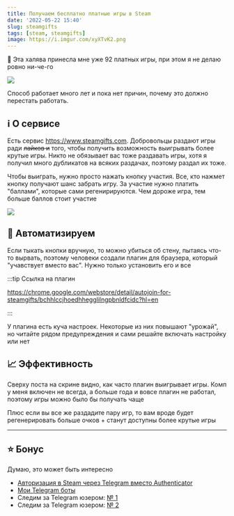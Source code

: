 ```yaml
---
title: Получаем бесплатно платные игры в Steam
date: '2022-05-22 15:40'
slug: steamgifts
tags: [steam, steamgifts]
image: https://i.imgur.com/xyXTvK2.png
---
```


🤑 Эта халява принесла мне уже 92 платных игры, при этом я не делаю ровно ни-че-го

![](https://i.imgur.com/TlERCAi.png)

Способ работает много лет и пока нет причин, почему это должно перестать работать.

<!--truncate-->

## ℹ️ О сервисе
Есть сервис https://www.steamgifts.com. Добровольцы раздают игры ради ~~лайков и~~ того, чтобы получить возможность выигрывать более крутые игры. Никто не обязывает вас тоже раздавать игры, хотя я получил много дубликатов на всяких раздачах, поэтому раздал их тоже.

Чтобы выиграть, нужно просто нажать кнопку участия. Все, кто нажмет кнопку получают шанс забрать игру. За участие нужно платить "баллами", которые сами регенирируются. Чем дороже игра, тем больше баллов стоит участие

![](https://i.imgur.com/xyXTvK2.png)

## 🤖 Автоматизируем
Если тыкать кнопки вручную, то можно убиться об стену, пытаясь что-то вырвать, поэтому человеки создали плагин для браузера, который "учавствует вместо вас". Нужно только установить его и все

:::tip Ссылка на плагин

https://chrome.google.com/webstore/detail/autojoin-for-steamgifts/bchhlccjhoedhhegglilngpbnldfcidc?hl=en

:::

У плагина есть куча настроек. Некоторые из них повышают "урожай", но читайте рядом предупреждения и сами решайте включать настройку или нет

## 📈 Эффективность
Сверху поста на скрине видно, как часто плагин выигрывает игры. Комп у меня включен не всегда, а больше года и вовсе плагин не работал, поэтому игры можно было бы получать чаще

Плюс если вы все же раздадите пару игр, то вам вроде будет регенерировать больше очков + станут доступны более крутые игры

---

## ⭐️ Бонус
Думаю, это может быть интересно
- [Авторизация в Steam через Telegram вместо Authenticator](2020-01-29-steam-telegram-authenticator.md)
- [Мои Telegram боты](my-telegram-bots)
- Следим за Telegram юзером: [№ 1](2022-05-19-telegram-osint.md)
- Следим за Telegram юзером: [№ 2](2020-12-23-telegram-online-chart.md)
